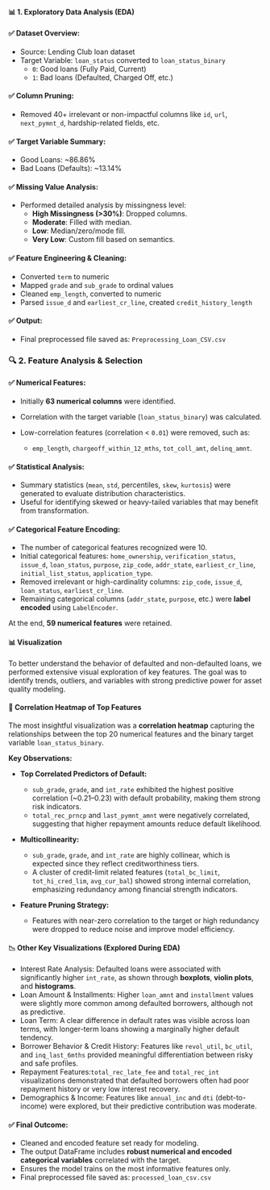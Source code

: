 #### 📊 1. Exploratory Data Analysis (EDA)

#### ✅ Dataset Overview:
* Source: Lending Club loan dataset
* Target Variable: `loan_status` converted to `loan_status_binary`
  * `0`: Good loans (Fully Paid, Current)
  * `1`: Bad loans (Defaulted, Charged Off, etc.)

#### ✅ Column Pruning:
* Removed 40+ irrelevant or non-impactful columns like `id`, `url`, `next_pymnt_d`, hardship-related fields, etc.

#### ✅ Target Variable Summary:
* Good Loans: \~86.86%
* Bad Loans (Defaults): \~13.14%

#### ✅ Missing Value Analysis:
* Performed detailed analysis by missingness level:
  * **High Missingness (>30%)**: Dropped columns.
  * **Moderate**: Filled with median.
  * **Low**: Median/zero/mode fill.
  * **Very Low**: Custom fill based on semantics.

#### ✅ Feature Engineering & Cleaning:
* Converted `term` to numeric
* Mapped `grade` and `sub_grade` to ordinal values
* Cleaned `emp_length`, converted to numeric
* Parsed `issue_d` and `earliest_cr_line`, created `credit_history_length`

#### ✅ Output:
* Final preprocessed file saved as: `Preprocessing_Loan_CSV.csv`

### 🔍 2. Feature Analysis & Selection

#### ✅ Numerical Features:

* Initially **63 numerical columns** were identified.
* Correlation with the target variable (`loan_status_binary`) was calculated.
* Low-correlation features (correlation < `0.01`) were removed, such as:

  * `emp_length`, `chargeoff_within_12_mths`, `tot_coll_amt`, `delinq_amnt`.

#### ✅ Statistical Analysis:

* Summary statistics (`mean`, `std`, percentiles, `skew`, `kurtosis`) were generated to evaluate distribution characteristics.
* Useful for identifying skewed or heavy-tailed variables that may benefit from transformation.

#### ✅ Categorical Feature Encoding:
* The number of categorical features recognized were 10.
* Initial categorical features: `home_ownership`, `verification_status`, `issue_d`, `loan_status`, `purpose`, `zip_code`, `addr_state`, `earliest_cr_line`, `initial_list_status`, `application_type`.
* Removed irrelevant or high-cardinality columns: `zip_code`, `issue_d`, `loan_status`, `earliest_cr_line`.
* Remaining categorical columns (`addr_state`, `purpose`, etc.) were **label encoded** using `LabelEncoder`.

At the end, **59 numerical features** were retained.

#### 📊 Visualization
To better understand the behavior of defaulted and non-defaulted loans, we performed extensive visual exploration of key features. The goal was to identify trends, outliers, and variables with strong predictive power for asset quality modeling.

#### 📌 Correlation Heatmap of Top Features
The most insightful visualization was a **correlation heatmap** capturing the relationships between the top 20 numerical features and the binary target variable `loan_status_binary`.

**Key Observations:**
* **Top Correlated Predictors of Default:**
  * `sub_grade`, `grade`, and `int_rate` exhibited the highest positive correlation (\~0.21–0.23) with default probability, making them strong risk indicators.
  * `total_rec_prncp` and `last_pymnt_amnt` were negatively correlated, suggesting that higher repayment amounts reduce default likelihood.

* **Multicollinearity:**
  * `sub_grade`, `grade`, and `int_rate` are highly collinear, which is expected since they reflect creditworthiness tiers.
  * A cluster of credit-limit related features (`total_bc_limit`, `tot_hi_cred_lim`, `avg_cur_bal`) showed strong internal correlation, emphasizing redundancy among financial strength indicators.

* **Feature Pruning Strategy:**
  * Features with near-zero correlation to the target or high redundancy were dropped to reduce noise and improve model efficiency.

#### 📉 Other Key Visualizations (Explored During EDA)

* Interest Rate Analysis: Defaulted loans were associated with significantly higher `int_rate`, as shown through **boxplots**, **violin plots**, and **histograms**.
* Loan Amount & Installments: Higher `loan_amnt` and `installment` values were slightly more common among defaulted borrowers, although not as predictive.
* Loan Term: A clear difference in default rates was visible across loan terms, with longer-term loans showing a marginally higher default tendency.
* Borrower Behavior & Credit History: Features like `revol_util`, `bc_util`, and `inq_last_6mths` provided meaningful differentiation between risky and safe profiles.
* Repayment Features:`total_rec_late_fee` and `total_rec_int` visualizations demonstrated that defaulted borrowers often had poor repayment history or very low interest recovery.
* Demographics & Income: Features like `annual_inc` and `dti` (debt-to-income) were explored, but their predictive contribution was moderate.

#### ✅ Final Outcome:

* Cleaned and encoded feature set ready for modeling.
* The output DataFrame includes **robust numerical and encoded categorical variables** correlated with the target.
* Ensures the model trains on the most informative features only.
* Final preprocessed file saved as: `processed_loan_csv.csv`



